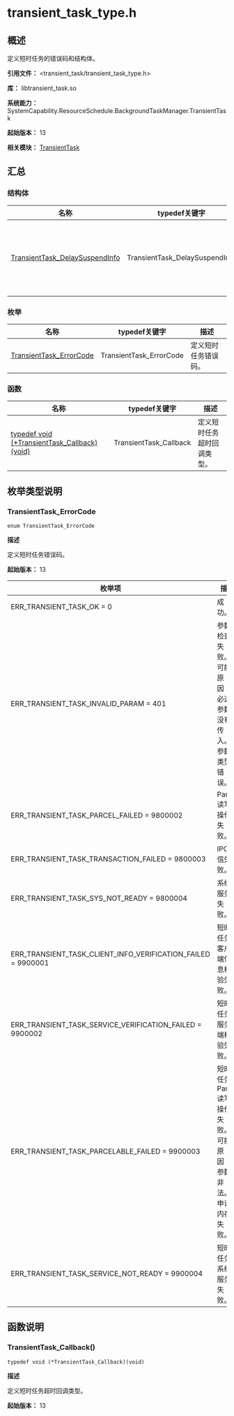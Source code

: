 # transient_task_type.h

## 概述

定义短时任务的错误码和结构体。

**引用文件：** <transient_task/transient_task_type.h>

**库：** libtransient_task.so

**系统能力：** SystemCapability.ResourceSchedule.BackgroundTaskManager.TransientTask

**起始版本：** 13

**相关模块：** [TransientTask](capi-transienttask.md)

## 汇总

### 结构体

| 名称                                                                                       | typedef关键字 | 描述 |
|------------------------------------------------------------------------------------------| -- | -- |
| [TransientTask_DelaySuspendInfo](capi-transienttask-transienttask-delaysuspendinfo.md)   | TransientTask_DelaySuspendInfo | 定义短时任务返回信息结构体。 |

### 枚举

| 名称 | typedef关键字 | 描述 |
| -- | -- | -- |
| [TransientTask_ErrorCode](#transienttask_errorcode) | TransientTask_ErrorCode | 定义短时任务错误码。 |

### 函数

| 名称 | typedef关键字 | 描述 |
| -- | -- | -- |
| [typedef void (\*TransientTask_Callback)(void)](#transienttask_callback) | TransientTask_Callback | 定义短时任务超时回调类型。 |

## 枚举类型说明

### TransientTask_ErrorCode

```
enum TransientTask_ErrorCode
```

**描述**

定义短时任务错误码。

**起始版本：** 13

| 枚举项 | 描述 |
| -- | -- |
| ERR_TRANSIENT_TASK_OK = 0 | 成功。 |
| ERR_TRANSIENT_TASK_INVALID_PARAM = 401 | 参数检查失败。可能原因：1.必选参数没有传入。2.参数类型错误。 |
| ERR_TRANSIENT_TASK_PARCEL_FAILED = 9800002 | Parcel读写操作失败。 |
| ERR_TRANSIENT_TASK_TRANSACTION_FAILED = 9800003 | IPC通信失败。 |
| ERR_TRANSIENT_TASK_SYS_NOT_READY = 9800004 | 系统服务失败。 |
| ERR_TRANSIENT_TASK_CLIENT_INFO_VERIFICATION_FAILED = 9900001 | 短时任务客户端信息校验失败。 |
| ERR_TRANSIENT_TASK_SERVICE_VERIFICATION_FAILED = 9900002 | 短时任务服务端校验失败。 |
| ERR_TRANSIENT_TASK_PARCELABLE_FAILED = 9900003 | 短时任务Parcel读写操作失败。可能原因：1.参数非法。2.申请内存失败。 |
| ERR_TRANSIENT_TASK_SERVICE_NOT_READY = 9900004 | 短时任务系统服务失败。 |


## 函数说明

### TransientTask_Callback()

```
typedef void (*TransientTask_Callback)(void)
```

**描述**

定义短时任务超时回调类型。

**起始版本：** 13


